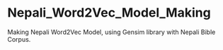 # Nepali_Word2Vec_Model_Making
Making Nepali Word2Vec Model, using Gensim library with Nepali Bible Corpus.
